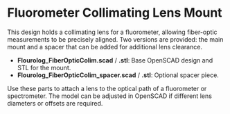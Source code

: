 # Fluorometer Collimating Lens Mount

This design holds a collimating lens for a fluorometer, allowing fiber-optic measurements to be precisely aligned. Two versions are provided: the main mount and a spacer that can be added for additional lens clearance.

- **Flourolog_FiberOpticColim.scad** / **.stl**: Base OpenSCAD design and STL for the mount.
- **Flourolog_FiberOpticColim_spacer.scad** / **.stl**: Optional spacer piece.

Use these parts to attach a lens to the optical path of a fluorometer or spectrometer. The model can be adjusted in OpenSCAD if different lens diameters or offsets are required.
